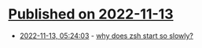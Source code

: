 # [Published on 2022-11-13](index.md)

* [2022-11-13, 05:24:03](https://lobste.rs/s/gvuxbd/why_does_zsh_start_so_slowly) - [why does zsh start so slowly?](https://pickard.cc/posts/why-does-zsh-start-slowly/)
